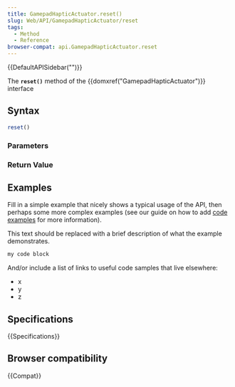 ```yaml
---
title: GamepadHapticActuator.reset()
slug: Web/API/GamepadHapticActuator/reset
tags:
  - Method
  - Reference
browser-compat: api.GamepadHapticActuator.reset
---
```

{{DefaultAPISidebar("")}}

The **`reset()`** method of the {{domxref("GamepadHapticActuator")}} interface 

## Syntax

```js
reset()
```

### Parameters



### Return Value



## Examples

Fill in a simple example that nicely shows a typical usage of the API, then perhaps some more complex examples (see our guide on how to add [code examples](/en-US/docs/MDN/Contribute/Structures/Code_examples) for more information).

This text should be replaced with a brief description of what the example demonstrates.

```js
my code block
```

And/or include a list of links to useful code samples that live elsewhere:

*   x
*   y
*   z

## Specifications

{{Specifications}}

## Browser compatibility

{{Compat}}

